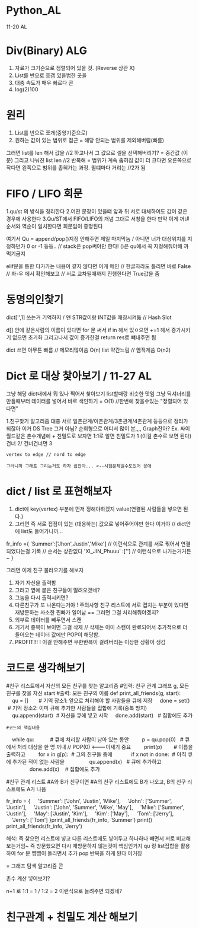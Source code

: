 # Python_AL

11-20 AL

# Div(Binary) ALG
  1. 자료가 크기순으로 정렬되어 있을 것. (Reverse 상관 X)
  2. List를 반으로 쪼갬 있을법한 곳을 
  3. 대충 속도가 매우 빠르다 콘
  4. log(2)100

# 원리
  1. List를 반으로 쪼개(중앙기준으로)
  2. 원하는 값이 있는 범위로 접근 = 해당 안되는 범위를 제외해버림(빠름)

그러면 list를 len 해서 값을 //2 하고나서 그 값으로 셀을 선택해버리기? = 중간값 (이분)
그리고 나눠진 list len //2 반복해  = 범위가 계속 좁혀짐
값이 더 크다면 오른쪽으로 작다면 왼쪽으로 범위를 좁혀가는 과정. 뛸떄마다 거리는 //2가 됨

# FIFO / LIFO 회문 
  1.qu/st 의 방식을 정리한다
  2.어떤 문장이 있을떄 앞과 뒤 서로 대체하여도 값이 같은 경우에 사용한다
  3.Qu/ST에서 FIFO/LIFO의 개념 그대로 서칭을 한다 만약 이게 꺼낸 순서와 역순이 일치한다면 회문임이 증명된다
  
여기서 Qu = append/pop()지정 안해주면 제일 마지막놈 / 아니면 너가 대상위치를 지정하던가 0 or -1 등등.. // 
stack은 pop써야만 한다! ()은 qu에서 꼭 지정해줘야해 까먹기금지

elif문을 통한 다가가는 내용이 같지 않다면 이게 메인 
// 한글자라도 틀리면 바로 False // 좌-우 에서 확인해보고 // 서로 교차될때까지 진행한다면 True값을 줌 

# 동명의인찿기
dict['',1] 쓰는거 기억하지 / 얜 STR값이랑 INT값을 매칭시켜둚 // Hash Slot

d[] 안에 같은사람의 이름이 있다면 for 문 써서  if in 해서 있ㅇ으면 +=1 해서 증가시키기 없으면 초기화
그리고나서 값이 증가한걸 return res로 뺴내주면 됨

dict 쓰면 아무튼 빠름 // 메모리많이씀 O(n)
list 약간느림 // 멤적게씀 O(n2)

  
# Dict 로 대상 찿아보기  / 11-27 AL
그냥 해당 dict내에서 뭐 있나 찍어서 찿아보기 list할때랑 비슷한 맛임
그냥 딕셔너리를 만들때부터 데이터를 넣어서 바로 색인하기  =  O(1) //한번에 찿을수있는 "정렬되어 있다면"

  1.친구찿기 알고리즘
    대충 서로 일촌관계/이촌관계/3촌관계/4촌관계 등등으로 정리가 되잖아 
    이거 DS Tree 그거 아님? 순회형으로 어디서 많이 본,,,, Graph잔아?
    Ex. 싸이월드같은 촌수개념에 + 친밀도로 보자면 1:1로 알면 친밀도가 1 (이걸 촌수로 보면 된다) 건너 2/ 건너건너면 3 

    vertex to edge // nord to edge

    그러니까 그래프 그리는거도 하자 쉽잔아... <--시험문제일수도있어 응애
    
# dict / list 로 표현해보자
  1. dict에 key(vertex) 부분에 먼저 정해야하겠지 value(연결된 사람들을 넣으면 된다.)
  2. 그러면 즉 서로 접점이 있는 (대응하는) 값으로 넣어주어야만 한다 이거야 // dict안에 list도 들어가니까...

  fr_info ={
    'Summer':['Jhon',Justin','Mike'] // 이런식으로 관계를 서로 찎어서 연결되었다는걸 기록 // 순서는 상관없다
    'XI_JIN_Phuuu' :[''] // 이런식으로 나가는거거든~
  }

그러면 이제 친구 불러오기를 해보자 
  1. 자기 자신을 출력함
  2. 그러고 옆에 붙은 친구들이 딸려오겠네?
  3. 그놈을 다시 출력시키면?
  4. 다른친구가 또 나온다는거야
 ! 주의사항 친구 리스트에 서로 겹치는 부분이 있다면 재방문하는 사소한 찐빠가 일어남 ==  그러면 그걸 처리해줘야겠지?
  1. 외부로 데이터를 빼두면서 스캔 
  2. 거기서 중복이 보이면 그걸 삭제 // 삭제는 이미 스캔이 완료되어서 추가적으로 더 들어오는 데이터 값에만 POP이 해당함.
  3. PROFIT!!!
! 이걸 안해주면 무한반복이 걸려버리는 이상한 상황이 생김

# 코드로 생각해보기
#친구 리스트에서 자신의 모든 친구를 찾는 알고리즘
#입력: 친구 관계 그래프 g, 모든 친구를 찾을 자신 start
#출력: 모든 친구의 이름
def print_all_friends(g, start):
    qu = []       # 기억 장소1: 앞으로 처리해야 할 사람들을 큐에 저장
    done = set()  # 기억 장소2: 이미 큐에 추가한 사람들을 집합에 기록(중복 방지)
    qu.append(start)  # 자신을 큐에 넣고 시작
    done.add(start)   # 집합에도 추가

    
    #코드의 핵심내용
    while qu:           # 큐에 처리할 사람이 남아 있는 동안
        p = qu.pop(0)   # 큐에서 처리 대상을 한 명 꺼내 // POP(0) <---이새기 중요
        print(p)        # 이름을 출력하고
        for x in g[p]:  # 그의 친구들 중에
            if x not in done:  # 아직 큐에 추가된 적이 없는 사람을
                qu.append(x)   # 큐에 추가하고
                done.add(x)    # 집합에도 추가
                
#친구 관계 리스트
#A와 B가 친구이면
#A의 친구 리스트에도 B가 나오고, B의 친구 리스트에도 A가 나옴

fr_info = {​​​​​
    'Summer': ['John', 'Justin', 'Mike'],
    'John': ['Summer', 'Justin'],
    'Justin': ['John', 'Summer', 'Mike', 'May'],
    'Mike': ['Summer', 'Justin'],
    'May': ['Justin', 'Kim'],
    'Kim': ['May'],
    'Tom': ['Jerry'],
    'Jerry': ['Tom']
}​​​​​
print_all_friends(fr_info, 'Summer')
print()
print_all_friends(fr_info, 'Jerry')

해석: 즉 찿으면 리스트에 넣고 다른 리스트에도 넣어두고 하나하나 빼면서 서로 비교해보는거임~
즉 방문했으면 다시 재방문하지 않는것이 핵심인거지
qu 랑 list집합을 활용하여 for 문 뻉뻉이 돌리면서 추가 pop 반복을 하게 된다 이거징

=  그래프 탐색 알고리즘 콘

촌수 계산 넣어보기?

n+1 로 1:1 = 1 / 1:2 = 2 이런식으로 늘려주면 되겠네?

# 친구관계 + 친밀도 계산 해보기








































    



  

